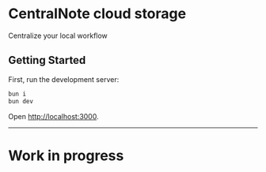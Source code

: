 # CentralNote cloud storage
Centralize your local workflow
## Getting Started

First, run the development server:

```bash
bun i
bun dev
```

Open [http://localhost:3000](http://localhost:3000).

---

# Work in progress
